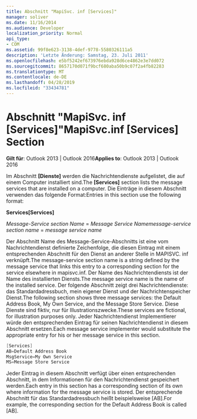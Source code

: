 ```yaml
---
title: Abschnitt "MapiSvc. inf [Services]"
manager: soliver
ms.date: 11/16/2014
ms.audience: Developer
localization_priority: Normal
api_type:
- COM
ms.assetid: 99f8e623-3138-4def-9778-5580326111a5
description: 'Letzte Änderung: Samstag, 23. Juli 2011'
ms.openlocfilehash: e5bf5242ef673976ebda928d6ce4862e3e7dd072
ms.sourcegitcommit: 8657170d071f9bcf680aba50b9c07f2a4fb82283
ms.translationtype: MT
ms.contentlocale: de-DE
ms.lasthandoff: 04/28/2019
ms.locfileid: "33434781"
---
```

# <a name="mapisvcinf-services-section"></a><span data-ttu-id="e03ac-103">Abschnitt "MapiSvc. inf [Services]"</span><span class="sxs-lookup"><span data-stu-id="e03ac-103">MapiSvc.inf [Services] Section</span></span>

  
  
<span data-ttu-id="e03ac-104">**Gilt für**: Outlook 2013 | Outlook 2016</span><span class="sxs-lookup"><span data-stu-id="e03ac-104">**Applies to**: Outlook 2013 | Outlook 2016</span></span> 
  
<span data-ttu-id="e03ac-105">Im Abschnitt **[Dienste]** werden die Nachrichtendienste aufgelistet, die auf einem Computer installiert sind.</span><span class="sxs-lookup"><span data-stu-id="e03ac-105">The **[Services]** section lists the message services that are installed on a computer.</span></span> <span data-ttu-id="e03ac-106">Die Einträge in diesem Abschnitt verwenden das folgende Format:</span><span class="sxs-lookup"><span data-stu-id="e03ac-106">Entries in this section use the following format:</span></span> 
  
 <span data-ttu-id="e03ac-107">**Services**</span><span class="sxs-lookup"><span data-stu-id="e03ac-107">**[Services]**</span></span>
  
 <span data-ttu-id="e03ac-108">_Message-Service section Name_ =  _Message Service Name_</span><span class="sxs-lookup"><span data-stu-id="e03ac-108">_message-service section name_ =  _message service name_</span></span>
  
<span data-ttu-id="e03ac-109">Der Abschnitt Name des Message-Service-Abschnitts ist eine vom Nachrichtendienst definierte Zeichenfolge, die diesen Eintrag mit einem entsprechenden Abschnitt für den Dienst an anderer Stelle in MAPISVC. inf verknüpft.</span><span class="sxs-lookup"><span data-stu-id="e03ac-109">The message-service section name is a string defined by the message service that links this entry to a corresponding section for the service elsewhere in mapisvc.inf.</span></span> <span data-ttu-id="e03ac-110">Der Name des Nachrichtendiensts ist der Name des installierten Diensts.</span><span class="sxs-lookup"><span data-stu-id="e03ac-110">The message service name is the name of the installed service.</span></span> <span data-ttu-id="e03ac-111">Der folgende Abschnitt zeigt drei Nachrichtendienste: das Standardadressbuch, mein eigener Dienst und der Nachrichtenspeicher Dienst.</span><span class="sxs-lookup"><span data-stu-id="e03ac-111">The following section shows three message services: the Default Address Book, My Own Service, and the Message Store Service.</span></span> <span data-ttu-id="e03ac-112">Diese Dienste sind fiktiv, nur für Illustrationszwecke.</span><span class="sxs-lookup"><span data-stu-id="e03ac-112">These services are fictional, for illustration purposes only.</span></span> <span data-ttu-id="e03ac-113">Jeder Nachrichtendienst Implementierer würde den entsprechenden Eintrag für seinen Nachrichtendienst in diesem Abschnitt ersetzen.</span><span class="sxs-lookup"><span data-stu-id="e03ac-113">Each message service implementer would substitute the appropriate entry for his or her message service in this section.</span></span>
  
```cpp
[Services]
AB=Default Address Book
MsgService=My Own Service
MS=Message Store Service

```

<span data-ttu-id="e03ac-114">Jeder Eintrag in diesem Abschnitt verfügt über einen entsprechenden Abschnitt, in dem Informationen für den Nachrichtendienst gespeichert werden.</span><span class="sxs-lookup"><span data-stu-id="e03ac-114">Each entry in this section has a corresponding section of its own where information for the message service is stored.</span></span> <span data-ttu-id="e03ac-115">Der entsprechende Abschnitt für das Standardadressbuch heißt beispielsweise [AB].</span><span class="sxs-lookup"><span data-stu-id="e03ac-115">For example, the corresponding section for the Default Address Book is called [AB].</span></span>
  

